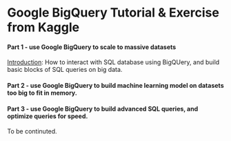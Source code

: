 # Google BigQuery Tutorial & Exercise from Kaggle 

#### Part 1 - use Google BigQuery to scale to massive datasets

[Introduction](https://www.kaggle.com/learn/intro-to-sql): How to interact with SQL database using BigQUery, and build basic blocks of SQL queries on big data. 

#### Part 2 - use Google BigQuery to build machine learning model on datasets too big to fit in memory.

#### Part 3 - use Google BigQuery to build advanced SQL queries, and optimize queries for speed. 

To be continuted.
